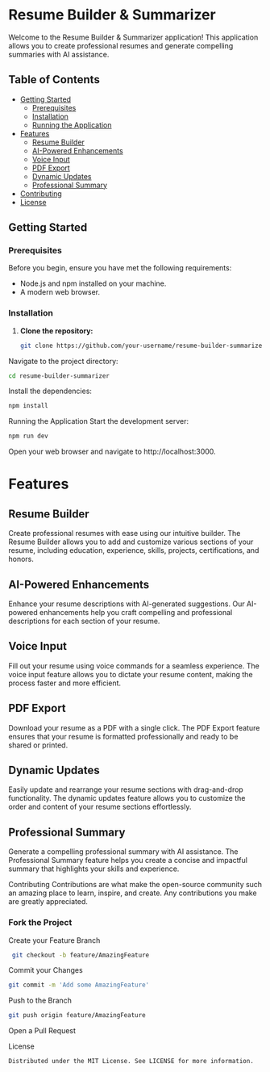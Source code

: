 # Resume Builder & Summarizer

Welcome to the Resume Builder & Summarizer application! This application allows you to create professional resumes and generate compelling summaries with AI assistance.

## Table of Contents

- [Getting Started](#getting-started)
  - [Prerequisites](#prerequisites)
  - [Installation](#installation)
  - [Running the Application](#running-the-application)
- [Features](#features)
  - [Resume Builder](#resume-builder)
  - [AI-Powered Enhancements](#ai-powered-enhancements)
  - [Voice Input](#voice-input)
  - [PDF Export](#pdf-export)
  - [Dynamic Updates](#dynamic-updates)
  - [Professional Summary](#professional-summary)
- [Contributing](#contributing)
- [License](#license)

## Getting Started

### Prerequisites

Before you begin, ensure you have met the following requirements:
- Node.js and npm installed on your machine.
- A modern web browser.

### Installation

1. **Clone the repository:**
   ```sh
   git clone https://github.com/your-username/resume-builder-summarizer.git

Navigate to the project directory:

```sh
cd resume-builder-summarizer
```
Install the dependencies:

  ```sh
  npm install
  ```
Running the Application
Start the development server:

```sh
npm run dev
```
Open your web browser and navigate to http://localhost:3000.

# Features
## Resume Builder
Create professional resumes with ease using our intuitive builder. The Resume Builder allows you to add and customize various sections of your resume, including education, experience, skills, projects, certifications, and honors.

## AI-Powered Enhancements
Enhance your resume descriptions with AI-generated suggestions. Our AI-powered enhancements help you craft compelling and professional descriptions for each section of your resume.

## Voice Input
Fill out your resume using voice commands for a seamless experience. The voice input feature allows you to dictate your resume content, making the process faster and more efficient.

## PDF Export
Download your resume as a PDF with a single click. The PDF Export feature ensures that your resume is formatted professionally and ready to be shared or printed.

## Dynamic Updates
Easily update and rearrange your resume sections with drag-and-drop functionality. The dynamic updates feature allows you to customize the order and content of your resume sections effortlessly.

## Professional Summary
Generate a compelling professional summary with AI assistance. The Professional Summary feature helps you create a concise and impactful summary that highlights your skills and experience.

Contributing
Contributions are what make the open-source community such an amazing place to learn, inspire, and create. Any contributions you make are greatly appreciated.

### Fork the Project
Create your Feature Branch
```sh
 git checkout -b feature/AmazingFeature
```
Commit your Changes 
```sh 
git commit -m 'Add some AmazingFeature'
```
Push to the Branch 
```sh
git push origin feature/AmazingFeature
```
Open a Pull Request

License
```sh
Distributed under the MIT License. See LICENSE for more information.
```